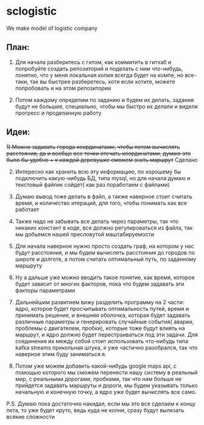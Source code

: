 # sclogistic
We make model of logistic company 


## План: 

1) Для начала разберитесь с гитом, как коммитить в гитхаб и попробуйте создать репозиторий и поделать с ним что-нибудь, понятно, что у меня локальная копия всегда будет на компе, но все-таки, так вы быстрее разберетесь, хотя если хотите, можете попробовать и на этом репозитории

2) Потом каждому определим по заданию и будем их делать, задания будут не большие, специально, чтобы мы быстро их делали и видели прогресс и проделанную работу

## Идеи: 

~~1) Можно задавать города координатами, чтобы потом вычислять расстояния, да и вообще все точки отечать координатами, думаю это было бы удобно + к каждой деревушке сможем знать маршрут~~ Сделано

2) Интересно как хранить всю эту информацию, по хорошему бы подключить какую-нибудь БД, типа mysql, но для начала думаю и текстовый файлик сойдет( как раз поработаем с файлами)

3) Думаю вывод тоже делать в файл, а также наверное стоит считать время, и количество итераций, для того, чтобы понимать как все работает

4) Также надо не забывать все делать через параметры, так что никаких констант в коде, все должно регулироваться из файла, так мы добьемся нашей пресловутой маштабируемости

5) Для начала наверное нужно просто создать граф, на котором у нас будут расстояния, и мы будем вычислять расстояния до городов по широте и долготе, а потом считать оптимальный путь, по заданному маршруту

6) Ну а дальше уже можно вводить такое понятие, как время, которое будет зависит от многих факторов, пока что будем задавать эти факторы параметрами

7) Дальнейшим развитием вижу разделить программу на 2 части: ядро, которое будет просчитывать оптимальность путей, время и принимать решение, и внешняя оболочка, которая будет задавать различные параметры и генерировать случайные события( аварии, проблемы с двигателем, пробки), которые тоже будут влиять на маршрут, и ядро должно будет перестраиваться под эти задачи. Для соединения их между собой стоит использовать что-нибудь типа kafka streams прикольная штука, я уже частично разобрался, так что наверное этим буду заниматься я. 

8) Потом уже можем добавить какой-нибудь google maps api, с помощью которого мы сможем перенести нашу систему в реальный мир, с реальными дорогами, пробками, так что нам больше не прийдется задавать маршруты и дороги, мы будем указывать только начальную и конечную точку, а ядро уже будет вычислять все само. 

P.S. Думаю пока достаточно накидал, если мы это все сделаем к концу лета, то уже будет круто, ведь куда не копни, сразу будут вылезать всякие сложности
